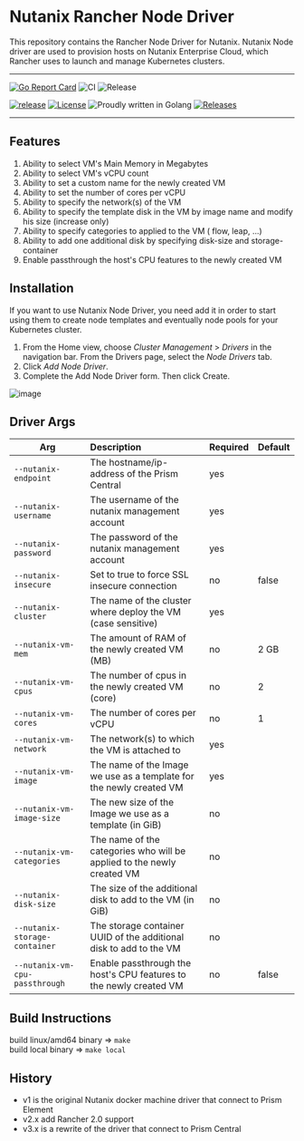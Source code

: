 # Nutanix Rancher Node Driver

This repository contains the Rancher Node Driver for Nutanix. Nutanix Node driver are used to provision hosts on Nutanix Enterprise Cloud, which Rancher uses to launch and manage Kubernetes clusters.


---

[![Go Report Card](https://goreportcard.com/badge/github.com/nutanix/docker-machine)](https://goreportcard.com/report/github.com/nutanix/docker-machine)
![CI](https://github.com/nutanix/docker-machine/actions/workflows/integration.yml/badge.svg)
![Release](https://github.com/nutanix/docker-machine/actions/workflows/release.yml/badge.svg)

[![release](https://img.shields.io/github/release-pre/nutanix/docker-machine.svg)](https://github.com/nutanix/docker-machine/releases)
[![License](https://img.shields.io/badge/License-MPL%202.0-blue.svg)](https://github.com/nutanix/docker-machine/blob/master/LICENSE)
![Proudly written in Golang](https://img.shields.io/badge/written%20in-Golang-92d1e7.svg)
[![Releases](https://img.shields.io/github/downloads/nutanix/docker-machine/total.svg)](https://github.com/nutanix/docker-machine/releases)

---

Features
---------

1. Ability to select VM's Main Memory in Megabytes
2. Ability to select VM's vCPU count
3. Ability to set a custom name for the newly created VM
4. Ability to set the number of cores per vCPU
5. Ability to specify the network(s) of the VM
6. Ability to specify the template disk in the VM by image name and modify his size (increase only)
7. Ability to specify categories to applied to the VM ( flow, leap, ...)
8. Ability to add one additional disk by specifying disk-size and storage-container
9. Enable passthrough the host's CPU features to the newly created VM


Installation
--------------------

If you want to use Nutanix Node Driver, you need add it in order to start using them to create node templates and eventually node pools for your Kubernetes cluster.

1. From the Home view, choose *Cluster Management* > *Drivers* in the navigation bar. From the Drivers page, select the *Node Drivers* tab.
2. Click *Add Node Driver*.
3. Complete the Add Node Driver form. Then click Create.

![image](https://user-images.githubusercontent.com/180613/139591695-ec43a6e1-f351-4221-afda-90ae07961be4.png)


Driver Args
-----------
|Arg                             |Description                                                              |Required          |Default |
|--------------------------------|:------------------------------------------------------------------------|:-----------------|--------|
| `--nutanix-endpoint`           |The hostname/ip-address of the Prism Central                             |yes               ||
| `--nutanix-username`           |The username of the nutanix management account                           |yes               ||
| `--nutanix-password`           |The password of the nutanix management account                           |yes               ||
| `--nutanix-insecure`           |Set to true to force SSL insecure connection                             |no                |false|
| `--nutanix-cluster`            |The name of the cluster where deploy the VM (case sensitive)             |yes               ||
| `--nutanix-vm-mem`             |The amount of RAM of the newly created VM (MB)                           |no                | 2 GB|
| `--nutanix-vm-cpus`            |The number of cpus in the newly created VM (core)                        |no                | 2|
| `--nutanix-vm-cores`           |The number of cores per vCPU                                             |no                | 1|
| `--nutanix-vm-network`         |The network(s) to which the VM is attached to                            |yes               ||
| `--nutanix-vm-image`           |The name of the Image we use as a template for the newly created VM      |yes               ||
| `--nutanix-vm-image-size`      |The new size of the Image we use as a template (in GiB)                  |no                ||
| `--nutanix-vm-categories`      |The name of the categories who will be applied to the newly created VM   |no                ||
| `--nutanix-disk-size`          |The size of the additional disk to add to the VM (in GiB)                |no                ||
| `--nutanix-storage-container`  |The storage container UUID of the additional disk to add to the VM       |no                ||
| `--nutanix-vm-cpu-passthrough` |Enable passthrough the host's CPU features to the newly created VM       |no                |false|

Build Instructions
--------------------

build linux/amd64 binary => `make`  
build local binary => `make local`
## History

* v1 is the original Nutanix docker machine driver that connect to Prism Element
* v2.x add Rancher 2.0 support
* v3.x is a rewrite of the driver that connect to Prism Central

